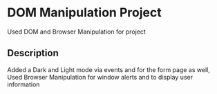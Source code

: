 # DOM Manipulation Project
Used DOM and Browser Manipulation for project

## Description

Added a Dark and Light mode via events and for the form page as well, Used Browser Manipulation for window alerts and to display user information

